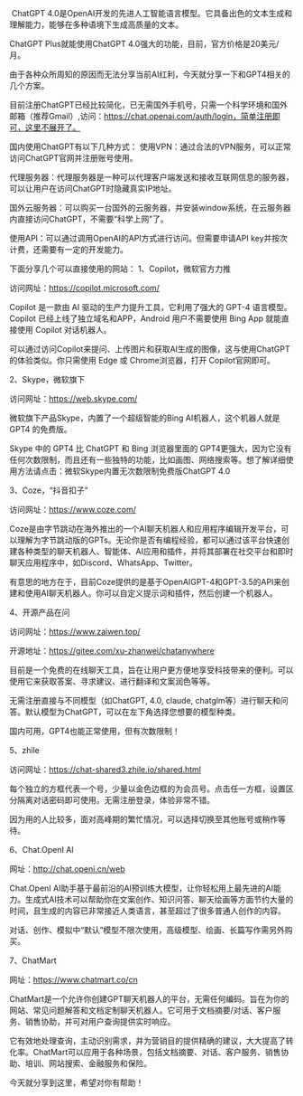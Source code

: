 ​
ChatGPT 4.0是OpenAI开发的先进人工智能语言模型。它具备出色的文本生成和理解能力，能够在多种语境下生成高质量的文本。

ChatGPT Plus就能使用ChatGPT 4.0强大的功能，目前，官方价格是20美元/月。

由于各种众所周知的原因而无法分享当前AI红利，今天就分享一下和GPT4相关的几个方案。

目前注册ChatGPT已经比较简化，已无需国外手机号，只需一个科学环境和国外邮箱（推荐Gmail）,访问：https://chat.openai.com/auth/login，简单注册即可，这里不展开了。

国内使用ChatGPT有以下几种方式：
使用VPN：通过合法的VPN服务，可以正常访问ChatGPT官网并注册账号使用。

代理服务器：代理服务器是一种可以代理客户端发送和接收互联网信息的服务器，可以让用户在访问ChatGPT时隐藏真实IP地址。

国外云服务器：可以购买一台国外的云服务器，并安装window系统，在云服务器内直接访问ChatGPT，不需要“科学上网”了。

使用API：可以通过调用OpenAI的API方式进行访问。但需要申请API key并按次计费，还需要有一定的开发能力。

下面分享几个可以直接使用的网站：
1、Copilot，微软官方力推

访问网址：https://copilot.microsoft.com/

Copilot 是一款由 AI 驱动的生产力提升工具，它利用了强大的 GPT-4 语言模型。Copilot 已经上线了独立域名和APP，Android 用户不需要使用 Bing App 就能直接使用 Copilot 对话机器人。  

可以通过访问Copilot来提问、上传图片和获取AI生成的图像，这与使用ChatGPT的体验类似。你只需使用 Edge 或 Chrome浏览器，打开 Copilot官网即可。

2、Skype，微软旗下

访问网址：https://web.skype.com/

微软旗下产品Skype，内置了一个超级智能的Bing AI机器人，这个机器人就是 GPT4 的免费版。

Skype 中的 GPT4 比 ChatGPT 和 Bing 浏览器里面的 GPT4更强大，因为它没有任何次数限制，而且还有一些独特的功能，比如画图、网络搜索等。想了解详细使用方法请点击：微软Skype内置无次数限制免费版ChatGPT 4.0

3、Coze，“抖音扣子”

访问网址：https://www.coze.com/

Coze是由字节跳动在海外推出的一个AI聊天机器人和应用程序编辑开发平台，可以理解为字节跳动版的GPTs。无论你是否有编程经验，都可以通过该平台快速创建各种类型的聊天机器人、智能体、AI应用和插件，并将其部署在社交平台和即时聊天应用程序中，如Discord、WhatsApp、Twitter。

有意思的地方在于，目前Coze提供的是基于OpenAIGPT-4和GPT-3.5的API来创建和使用AI聊天机器人。你可以自定义提示词和插件，然后创建一个机器人。

4、开源产品在问

访问网址：https://www.zaiwen.top/

开源地址：https://gitee.com/xu-zhanwei/chatanywhere

目前是一个免费的在线聊天工具，旨在让用户更方便地享受科技带来的便利。可以使用它来获取答案、寻求建议、进行翻译和文案润色等等。

无需注册直接与不同模型（如ChatGPT, 4.0, claude, chatglm等）进行聊天和问答。默认模型为ChatGPT，可以在左下角选择您想要的模型种类。

国内可用，GPT4也能正常使用，但有次数限制！

5、zhile  

访问网址：https://chat-shared3.zhile.io/shared.html

每个独立的方框代表一个号，少量以金色边框的为会员号。点击任一方框，设置区分隔离对话密码即可使用。无需注册登录，体验非常不错。

因为用的人比较多，面对高峰期的繁忙情况，可以选择切换至其他账号或稍作等待。

6、Chat.OpenI AI

网址：http://chat.openi.cn/web

Chat.OpenI AI助手基于最前沿的AI预训练大模型，让你轻松用上最先进的AI能力。生成式AI技术可以帮助你在文案创作、知识问答、聊天绘画等方面节约大量的时间，且生成的内容已非常接近人类语言，甚至超过了很多普通人创作的内容。

对话、创作、模拟中“默认”模型不限次使用，高级模型、绘画、长篇写作需另外购买。

7、ChatMart

网址：https://www.chatmart.co/cn

ChatMart是一个允许你创建GPT聊天机器人的平台，无需任何编码。旨在为你的网站、常见问题解答和文档定制聊天机器人。它可用于文档摘要/对话、客户服务、销售协助，并可对用户查询提供实时响应。

它有效地处理查询，主动识别需求，并为营销目的提供精确的建议，大大提高了转化率。ChatMart可以应用于各种场景，包括文档摘要、对话、客户服务、销售协助、培训、网站搜索、金融服务和保险。

今天就分享到这里，希望对你有帮助！
